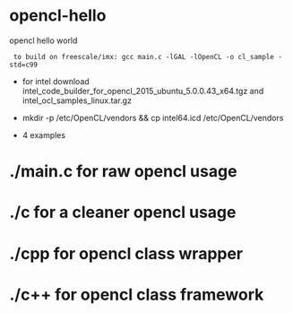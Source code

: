 # opencl-hello
opencl hello world
```
 to build on freescale/imx: gcc main.c -lGAL -lOpenCL -o cl_sample -std=c99
```
* for intel download intel_code_builder_for_opencl_2015_ubuntu_5.0.0.43_x64.tgz and intel_ocl_samples_linux.tar.gz
* mkdir -p /etc/OpenCL/vendors && cp intel64.icd /etc/OpenCL/vendors

* 4 examples
# ./main.c for raw opencl usage
# ./c for a cleaner opencl usage
# ./cpp for opencl class wrapper 
# ./c++ for opencl class framework
